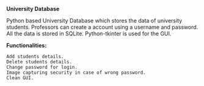 **University Database**

Python based University Database which stores the data of university students.
Professors can create a account using a username and password.
All the data is stored in SQLite.
Python-tkinter is used for the GUI.

**Functionalities:**

```
Add students details.
Delete students details.
Change password for login.
Image capturing security in case of wrong password.
Clean GUI.
```
